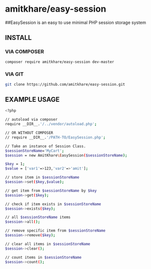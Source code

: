 # amitkhare/easy-session

##EasySession is an easy to use minimal PHP session storage system

## INSTALL
### VIA COMPOSER
```sh
composer require amitkhare/easy-session dev-master
```
### VIA GIT
```sh
git clone https://github.com/amitkhare/easy-session.git
```



## EXAMPLE USAGE

```sh
<?php

// autoload via composer
require __DIR__.'/../vendor/autoload.php';

// OR WITHOUT COMPOSER
// require __DIR__.'/PATH-TO/EasySession.php';

// Take an instance of Session Class.
$sessionStoreName='MyCart';
$session = new AmitKhare\EasySession($sessionStoreName);

$key = 1;
$value = ['var1'=>123,'var2'=>'amit'];

// store item in $sessionStoreName
$session->set($key,$value);

// get item from $sessionStoreName by $key
$session->get($key);

// check if item exists in $sessionStoreName
$session->exists($key);

// all $sessionStoreName items
$session->all();

// remove specific item from $sessionStoreName
$session->remove($key);

// clear all items in $sessionStoreName
$session->clear();

// count items in $sessionStoreName
$session->count();



```

